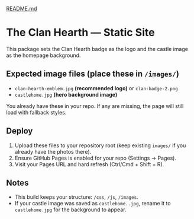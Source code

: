 [README.md](https://github.com/user-attachments/files/22573966/README.md)
# The Clan Hearth — Static Site

This package sets the Clan Hearth badge as the logo and the castle image as the homepage background.

## Expected image files (place these in `/images/`)
- `clan-hearth-emblem.jpg` **(recommended logo)** or `clan-badge-2.png`
- `castlehome.jpg` **(hero background image)**

You already have these in your repo. If any are missing, the page will still load with fallback styles.

## Deploy
1. Upload these files to your repository root (keep existing `images/` if you already have the photos there).
2. Ensure GitHub Pages is enabled for your repo (Settings → Pages).
3. Visit your Pages URL and hard refresh (Ctrl/Cmd + Shift + R).

## Notes
- This build keeps your structure: `/css`, `/js`, `/images`.
- If your castle image was saved as `castlehome..jpg`, rename it to `castlehome.jpg` for the background to appear.

